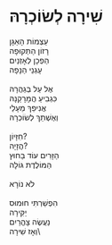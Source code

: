 # שִׁירָה לְשׂוֹכְרָהּ

עַצְמוֹת הָאַגָּן\
רָזוֹן הַתְּקוּפָה\
הַפְכָן לְאָזְנַיִם\
עָגְנֵי הַנָּפָה\
\
אֶל עַל בְּגַהֲרָהּ\
כִּגְבִיעַ הֲמָרָקַנָהּ\
אֲנִיפֵךְ מֵעָלַי\
וְאֶשְׁתֵךְ לְשׂוֹכְרָהּ\
\
חִזָּיוֹן?\
הֲזָיָה?\
הַזָּרִים עוֹד בַּחוּץ\
הַמּוֹלֶדֶת גּוֹלָה\
\
לֹא נוֹרָא\
\
הִפְשַׁרְתִּי חוּמוּס\
יַקִּירָה\
נַעֲשֶׂה צָהֳרַיִם\
וְאָז שִׁירָה\
